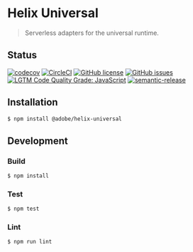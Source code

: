 # Helix Universal

> Serverless adapters for the universal runtime.

## Status
[![codecov](https://img.shields.io/codecov/c/github/adobe/helix-universal.svg)](https://codecov.io/gh/adobe/helix-universal)
[![CircleCI](https://img.shields.io/circleci/project/github/adobe/helix-universal.svg)](https://circleci.com/gh/adobe/helix-universal)
[![GitHub license](https://img.shields.io/github/license/adobe/helix-universal.svg)](https://github.com/adobe/helix-universal/blob/master/LICENSE.txt)
[![GitHub issues](https://img.shields.io/github/issues/adobe/helix-universal.svg)](https://github.com/adobe/helix-universal/issues)
[![LGTM Code Quality Grade: JavaScript](https://img.shields.io/lgtm/grade/javascript/g/adobe/helix-universal.svg?logo=lgtm&logoWidth=18)](https://lgtm.com/projects/g/adobe/helix-universal)
[![semantic-release](https://img.shields.io/badge/%20%20%F0%9F%93%A6%F0%9F%9A%80-semantic--release-e10079.svg)](https://github.com/semantic-release/semantic-release)

## Installation

```bash
$ npm install @adobe/helix-universal
```

## Development

### Build

```bash
$ npm install
```

### Test

```bash
$ npm test
```

### Lint

```bash
$ npm run lint
```
